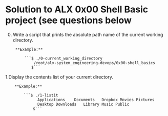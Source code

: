 # Solution to ALX 0x00 Shell Basic project (see questions below
0. Write a script that prints the absolute path name of the current working directory.

        **Example:**
        
            ```$ ./0-current_working_directory
                /root/alx-system_engineering-devops/0x00-shell_basics
               $```
               
1.Display the contents list of your current directory.

        **Example:**
        
            ```$ ./1-listit
                  Applications    Documents   Dropbox Movies Pictures
                  Desktop Downloads   Library Music Public
                $```

